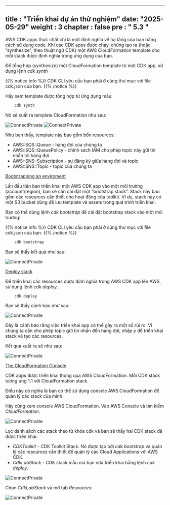 ---

title : "Triển khai dự án thử nghiệm"
date: "2025-05-29"
weight : 3
chapter : false
pre : " <b> 5.3 </b> "
----------------------

AWS CDK apps thực chất chỉ là một định nghĩa về hạ tầng của bạn bằng cách sử dụng code. Khi các CDK apps được chạy, chúng tạo ra (hoặc “synthesize”, theo thuật ngữ CDK) một AWS CloudFormation template cho mỗi stack được định nghĩa trong ứng dụng của bạn.

Để tổng hợp (synthesize) một CloudFormation template từ một CDK app, sử dụng lệnh *cdk synth*

{{% notice info %}}
CDK CLI yêu cầu bạn phải ở cùng thư mục với file cdk.json của bạn.
{{% /notice %}}

Hãy xem template được tổng hợp từ ứng dụng mẫu:

```csharp
    cdk synth
```

Nó sẽ xuất ra template CloudFormation như sau:

![ConnectPrivate](../../../images/5-Infrastructure/5.3.png)
![ConnectPrivate](../../../images/5-Infrastructure/5.3.1.png)

Như bạn thấy, template này bao gồm bốn resources:

- AWS::SQS::Queue - hàng đợi của chúng ta
- AWS::SQS::QueuePolicy - chính sách IAM cho phép topic này gửi tin nhắn tới hàng đợi
- AWS::SNS::Subscription - sự đăng ký giữa hàng đợi và topic
- AWS::SNS::Topic - topic của chúng ta

[Bootstrapping an enviroment](#)

Lần đầu tiên bạn triển khai một AWS CDK app vào một môi trường (account/region), bạn sẽ cần cài đặt một “bootstrap stack”. Stack này bao gồm các resources cần thiết cho hoạt động của toolkit. Ví dụ, stack này có một S3 bucket dùng để lưu template và assets trong quá trình triển khai.

Bạn có thể dùng lệnh *cdk bootstrap* để cài đặt bootstrap stack vào một môi trường:

{{% notice info %}}
CDK CLI yêu cầu bạn phải ở cùng thư mục với file cdk.json của bạn.
{{% /notice %}}

```csharp
    cdk bootstrap
```

Bạn sẽ thấy kết quả như sau:

![ConnectPrivate](../../../images/5-Infrastructure/5.4.png)

[Deploy stack](#)

Để triển khai các resources được định nghĩa trong AWS CDK app lên AWS, sử dụng lệnh *cdk deploy*.

```csharp
    cdk deploy
```

Bạn sẽ thấy cảnh báo như sau:

![ConnectPrivate](../../../images/5-Infrastructure/5.5.png)

Đây là cảnh báo rằng việc triển khai app có thể gây ra một số rủi ro. Vì chúng ta cần cho phép topic gửi tin nhắn đến hàng đợi, nhập *y* để triển khai stack và tạo các resources.

Kết quả xuất ra sẽ như sau:

![ConnectPrivate](../../../images/5-Infrastructure/5.6.png)

[The CloudFormation Console](#)

CDK apps được triển khai thông qua AWS CloudFormation. Mỗi CDK stack tương ứng 1:1 với CloudFormation stack.

Điều này có nghĩa là bạn có thể sử dụng console AWS CloudFormation để quản lý các stack của mình.

Hãy cùng xem console AWS CloudFormation. Vào AWS Console và tìm kiếm *CloudFormation*.

![ConnectPrivate](../../../images/5-Infrastructure/5.7.png)

Lọc danh sách các stack theo từ khóa cdk và bạn sẽ thấy hai CDK stack đã được triển khai:

- *CDKToolkit* - CDK Toolkit Stack. Nó được tạo bởi *cdk bootstrap* và quản lý các resources cần thiết để quản lý các Cloud Applications với AWS CDK.
- *CdkLabStack* - CDK stack mẫu mà bạn vừa triển khai bằng lệnh *cdk deploy*.

![ConnectPrivate](../../../images/5-Infrastructure/5.8.png)

Chọn *CdkLabStack* và mở tab *Resources*:

![ConnectPrivate](../../../images/5-Infrastructure/5.9.png)
